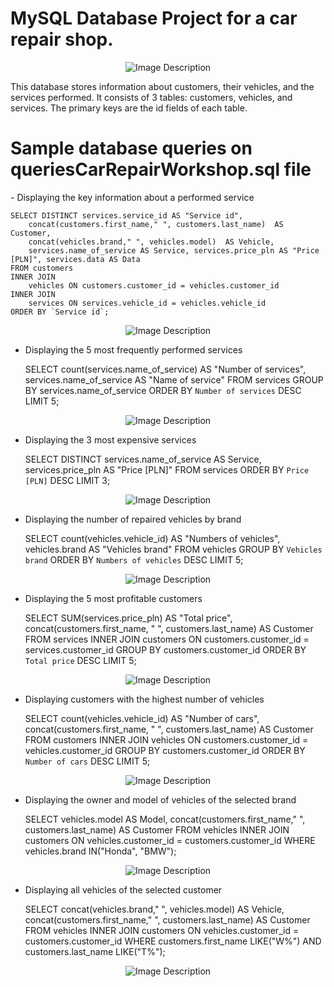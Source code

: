 # MySQL Database Project for a car repair shop.


<p align="center"> <img src="https://github.com/KrystianJamrogiewicz/MySQL-car_repair_workshop/assets/155767356/e859ccb1-9af0-408b-8e9e-a26a0d0b3cd6" alt="Image Description"> </p>


This database stores information about customers, their vehicles, and the services performed. It consists of 3 tables: customers, vehicles, and services. The primary keys are the id fields of each table.

<h1> Sample database queries on queriesCarRepairWorkshop.sql file </h1>
<p>
- Displaying the key information about a performed service

	SELECT DISTINCT services.service_id AS "Service id", 
		concat(customers.first_name," ", customers.last_name)  AS Customer,
		concat(vehicles.brand," ", vehicles.model)  AS Vehicle,
		services.name_of_service AS Service, services.price_pln AS "Price [PLN]", services.data AS Data
	FROM customers
	INNER JOIN
		vehicles ON customers.customer_id = vehicles.customer_id
	INNER JOIN
		services ON services.vehicle_id = vehicles.vehicle_id
	ORDER BY `Service id`;
</p>

<p align="center"> <img src="https://github.com/KrystianJamrogiewicz/MySQL-car_repair_workshop/assets/155767356/29c8d62a-c869-4bd3-a1ff-41599b5d82b9" alt="Image Description"> </p>


- Displaying the 5 most frequently performed services

	SELECT count(services.name_of_service) AS "Number of services",
		services.name_of_service AS "Name of service"
	FROM services
	GROUP BY services.name_of_service
	ORDER BY `Number of services` DESC LIMIT 5;


<p align="center"> <img src="https://github.com/KrystianJamrogiewicz/MySQL-car_repair_workshop/assets/155767356/66e0d20a-2f02-4db9-af11-bca18effc9eb" alt="Image Description"> </p>


- Displaying the 3 most expensive services
  
	SELECT DISTINCT services.name_of_service AS Service, 
		services.price_pln AS "Price [PLN]" 
	FROM services 
	ORDER BY `Price [PLN]` DESC LIMIT 3;


<p align="center"> <img src="https://github.com/KrystianJamrogiewicz/MySQL-car_repair_workshop/assets/155767356/80610786-41ce-497b-9b32-56b6db8dc69c" alt="Image Description"> </p>


- Displaying the number of repaired vehicles by brand
  
	SELECT count(vehicles.vehicle_id) AS "Numbers of vehicles", 
		vehicles.brand AS "Vehicles brand"
	FROM vehicles
	GROUP BY `Vehicles brand`
	ORDER BY `Numbers of vehicles` DESC LIMIT 5;


<p align="center"> <img src="https://github.com/KrystianJamrogiewicz/MySQL-car_repair_workshop/assets/155767356/10ccc79c-2c5b-4014-ad38-c91de31b7398" alt="Image Description"> </p>


- Displaying the 5 most profitable customers
  
	SELECT SUM(services.price_pln) AS "Total price", 
		concat(customers.first_name, " ", customers.last_name) AS Customer
	FROM services
	INNER JOIN
		customers ON customers.customer_id = services.customer_id
	GROUP BY customers.customer_id
	ORDER BY `Total price` DESC LIMIT 5;


<p align="center"> <img src="https://github.com/KrystianJamrogiewicz/MySQL-car_repair_workshop/assets/155767356/95b2aede-62c6-42a9-8148-45ac5e00b349" alt="Image Description"> </p>


- Displaying customers with the highest number of vehicles
  
	SELECT count(vehicles.vehicle_id) AS "Number of cars", 
		concat(customers.first_name, " ", customers.last_name) AS Customer
	FROM customers
	INNER JOIN 
		vehicles ON customers.customer_id = vehicles.customer_id
	GROUP BY customers.customer_id
	ORDER BY `Number of cars` DESC LIMIT 5;


<p align="center"> <img src="https://github.com/KrystianJamrogiewicz/MySQL-car_repair_workshop/assets/155767356/75c7f48e-fc0e-4f0d-aa16-d67d962b6147" alt="Image Description"> </p>


- Displaying the owner and model of vehicles of the selected brand
  
	SELECT vehicles.model AS Model, 
		concat(customers.first_name," ", customers.last_name)  AS Customer
	FROM vehicles
	INNER JOIN
		customers ON vehicles.customer_id = customers.customer_id
	WHERE vehicles.brand IN("Honda", "BMW");


<p align="center"> <img src="https://github.com/KrystianJamrogiewicz/MySQL-car_repair_workshop/assets/155767356/e92af813-e9d4-4f75-bba9-bafe29426dc3" alt="Image Description"> </p>


- Displaying all vehicles of the selected customer
  
	SELECT concat(vehicles.brand," ", vehicles.model)  AS Vehicle,
		concat(customers.first_name," ", customers.last_name)  AS Customer
	FROM vehicles
	INNER JOIN
		customers ON vehicles.customer_id = customers.customer_id
	WHERE customers.first_name LIKE("W%") AND customers.last_name LIKE("T%");


<p align="center"> <img src="https://github.com/KrystianJamrogiewicz/MySQL-car_repair_workshop/assets/155767356/9ed2dc52-3e30-44eb-9e1e-918532ab27ea" alt="Image Description"> </p>





